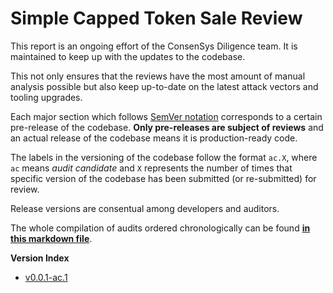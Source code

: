 # Simple Capped Token Sale Review


This report is an ongoing effort of the ConsenSys Diligence team. It is maintained to keep up with the updates to the codebase.

This not only ensures that the reviews have the most amount of manual analysis possible but also keep up-to-date on the latest attack vectors and tooling upgrades.

Each major section which follows [SemVer notation](http://semver.org) corresponds to a certain pre-release of the codebase. **Only pre-releases are subject of reviews** and an actual release of the codebase means it is production-ready code.

The labels in the versioning of the codebase follow the format `ac.X`, where `ac` means _audit candidate_ and `X` represents the number of times that specific version of the codebase has been submitted (or re-submitted) for review. 

Release versions are consentual among developers and auditors.

The whole compilation of audits ordered chronologically can be found [**in this markdown file**](/Capped%20Token%20Sale_report.md).  

**Version Index**

* [v0.0.1-ac.1](/report-contents/v0.0.1-ac.1)